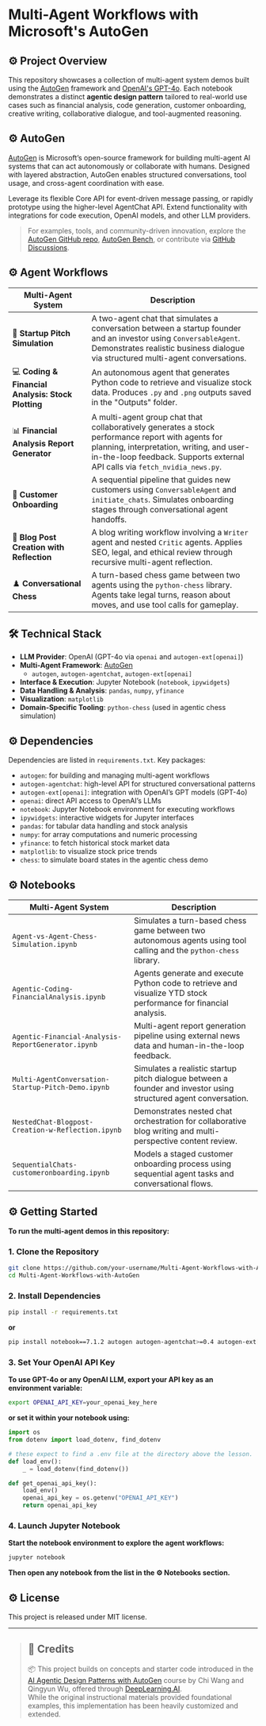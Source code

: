 # Multi-Agent Workflows with Microsoft's AutoGen
## ⚙️ Project Overview

This repository showcases a collection of multi-agent system demos built using the [AutoGen](https://github.com/microsoft/autogen) framework and [OpenAI's GPT-4o](https://openai.com/index/gpt-4o). Each notebook demonstrates a distinct **agentic design pattern** tailored to real-world use cases such as financial analysis, code generation, customer onboarding, creative writing, collaborative dialogue, and tool-augmented reasoning.

## ⚙️ AutoGen

[AutoGen](https://github.com/microsoft/autogen) is Microsoft’s open-source framework for building multi-agent AI systems that can act autonomously or collaborate with humans. Designed with layered abstraction, AutoGen enables structured conversations, tool usage, and cross-agent coordination with ease.

Leverage its flexible Core API for event-driven message passing, or rapidly prototype using the higher-level AgentChat API. Extend functionality with integrations for code execution, OpenAI models, and other LLM providers.

> For examples, tools, and community-driven innovation, explore the [AutoGen GitHub repo](https://github.com/microsoft/autogen), [AutoGen Bench](https://github.com/microsoft/autogen#autogen-bench), or contribute via [GitHub Discussions](https://github.com/microsoft/autogen/discussions).


## ⚙️ Agent Workflows

| Multi-Agent System | Description |
|--------------------|-------------|
| 🤖 **Startup Pitch Simulation** | A two-agent chat that simulates a conversation between a startup founder and an investor using `ConversableAgent`. Demonstrates realistic business dialogue via structured multi-agent conversations. |
| 💻 **Coding & Financial Analysis: Stock Plotting** | An autonomous agent that generates Python code to retrieve and visualize stock data. Produces `.py` and `.png` outputs saved in the "Outputs" folder. |
| 📊 **Financial Analysis Report Generator** | A multi-agent group chat that collaboratively generates a stock performance report with agents for planning, interpretation, writing, and user-in-the-loop feedback. Supports external API calls via `fetch_nvidia_news.py`. |
| 🧾 **Customer Onboarding** | A sequential pipeline that guides new customers using `ConversableAgent` and `initiate_chats`. Simulates onboarding stages through conversational agent handoffs. |
| 📝 **Blog Post Creation with Reflection** | A blog writing workflow involving a `Writer` agent and nested `Critic` agents. Applies SEO, legal, and ethical review through recursive multi-agent reflection. |
| ♟️ **Conversational Chess** | A turn-based chess game between two agents using the `python-chess` library. Agents take legal turns, reason about moves, and use tool calls for gameplay. |

## 🛠️ Technical Stack

- **LLM Provider**: OpenAI (GPT-4o via `openai` and `autogen-ext[openai]`)
- **Multi-Agent Framework**: [AutoGen](https://github.com/microsoft/autogen)  
  - `autogen`, `autogen-agentchat`, `autogen-ext[openai]`
- **Interface & Execution**: Jupyter Notebook (`notebook`, `ipywidgets`)
- **Data Handling & Analysis**: `pandas`, `numpy`, `yfinance`
- **Visualization**: `matplotlib`
- **Domain-Specific Tooling**: `python-chess` (used in agentic chess simulation)

## ⚙️ Dependencies

Dependencies are listed in `requirements.txt`. Key packages:

* `autogen`: for building and managing multi-agent workflows
* `autogen-agentchat`: high-level API for structured conversational patterns
* `autogen-ext[openai]`: integration with OpenAI’s GPT models (GPT-4o)
* `openai`: direct API access to OpenAI’s LLMs
* `notebook`: Jupyter Notebook environment for executing workflows
* `ipywidgets`: interactive widgets for Jupyter interfaces
* `pandas`: for tabular data handling and stock analysis
* `numpy`: for array computations and numeric processing
* `yfinance`: to fetch historical stock market data
* `matplotlib`: to visualize stock price trends
* `chess`: to simulate board states in the agentic chess demo

## ⚙️ Notebooks

| Multi-Agent System | Description |
|--------------------|-------------|
| `Agent-vs-Agent-Chess-Simulation.ipynb` | Simulates a turn-based chess game between two autonomous agents using tool calling and the `python-chess` library. |
| `Agentic-Coding-FinancialAnalysis.ipynb` | Agents generate and execute Python code to retrieve and visualize YTD stock performance for financial analysis. |
| `Agentic-Financial-Analysis-ReportGenerator.ipynb` | Multi-agent report generation pipeline using external news data and human-in-the-loop feedback. |
| `Multi-AgentConversation-Startup-Pitch-Demo.ipynb` | Simulates a realistic startup pitch dialogue between a founder and investor using structured agent conversation. |
| `NestedChat-Blogpost-Creation-w-Reflection.ipynb` | Demonstrates nested chat orchestration for collaborative blog writing and multi-perspective content review. |
| `SequentialChats-customeronboarding.ipynb` | Models a staged customer onboarding process using sequential agent tasks and conversational flows. |


## ⚙️ Getting Started
**To run the multi-agent demos in this repository:**

### 1. Clone the Repository
```bash
git clone https://github.com/your-username/Multi-Agent-Workflows-with-AutoGen.git
cd Multi-Agent-Workflows-with-AutoGen
``` 
### 2. Install Dependencies
```bash
pip install -r requirements.txt
```
**or**
```bash
pip install notebook==7.1.2 autogen autogen-agentchat>=0.4 autogen-ext[openai]>=0.4 chess==1.10.0 matplotlib numpy pandas yfinance openai ipywidgets
```
### 3. Set Your OpenAI API Key
**To use GPT-4o or any OpenAI LLM, export your API key as an environment variable:**
```bash
export OPENAI_API_KEY=your_openai_key_here
```
**or set it within your notebook using:**

```python
import os
from dotenv import load_dotenv, find_dotenv

# these expect to find a .env file at the directory above the lesson.                                                                                                                     # the format for that file is (without the comment)                                                                                                                                       #API_KEYNAME=AStringThatIsTheLongAPIKeyFromSomeService                                                                                                                                     
def load_env():
    _ = load_dotenv(find_dotenv())

def get_openai_api_key():
    load_env()
    openai_api_key = os.getenv("OPENAI_API_KEY")
    return openai_api_key
```
### 4. Launch Jupyter Notebook
**Start the notebook environment to explore the agent workflows:**
```bash
jupyter notebook
```
**Then open any notebook from the list in the ⚙️ Notebooks section.**

## ⚙️ License
This project is released under MIT license. 

---
> ## 📌 Credits
> 📦  This project builds on concepts and starter code introduced in the [AI Agentic Design Patterns with AutoGen](https://www.deeplearning.ai/short-courses/ai-agentic-design-patterns-with-autogen/) course by Chi Wang and Qingyun Wu, offered through [DeepLearning.AI](https://www.deeplearning.ai/short-courses/).  
> While the original instructional materials provided foundational examples, this implementation has been heavily customized and extended.




